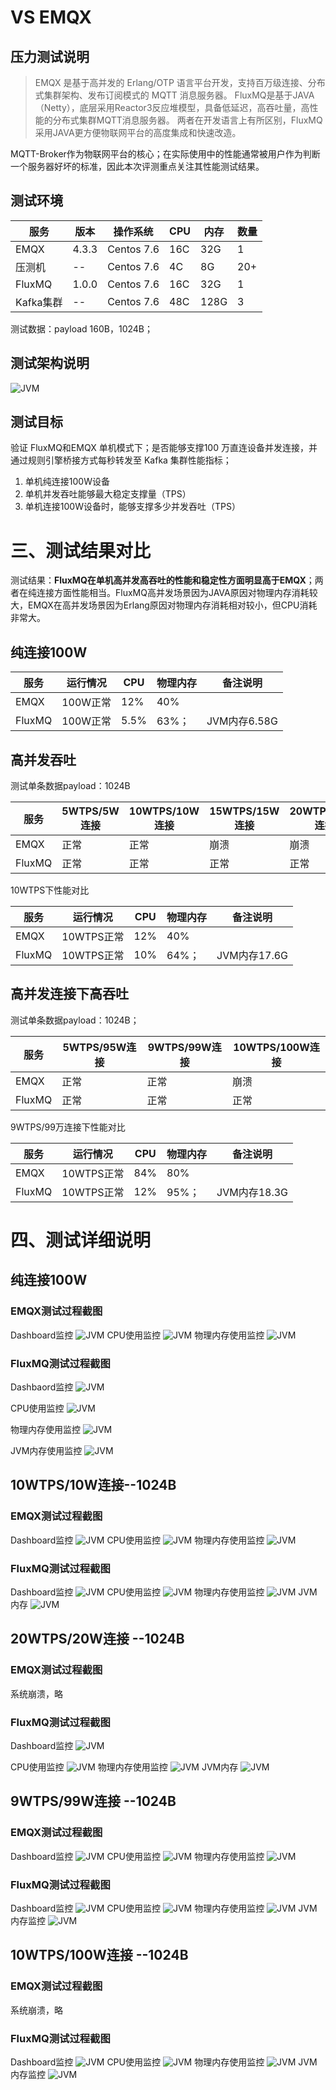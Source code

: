 # VS EMQX

## 压力测试说明
> EMQX 是基于高并发的 Erlang/OTP 语言平台开发，支持百万级连接、分布式集群架构、发布订阅模式的 MQTT 消息服务器。
FluxMQ是基于JAVA（Netty），底层采用Reactor3反应堆模型，具备低延迟，高吞吐量，高性能的分布式集群MQTT消息服务器。
两者在开发语言上有所区别，FluxMQ采用JAVA更方便物联网平台的高度集成和快速改造。

MQTT-Broker作为物联网平台的核心；在实际使用中的性能通常被用户作为判断一个服务器好坏的标准，因此本次评测重点关注其性能测试结果。
## 测试环境
| 服务 | 版本 | 操作系统 | CPU | 内存 | 数量 |
| --- | --- | --- | --- | --- | --- |
| EMQX | 4.3.3 | Centos 7.6 | 16C | 32G | 1 |
| 压测机 | -- | Centos 7.6 | 4C | 8G | 20+ |
| FluxMQ | 1.0.0 | Centos 7.6 | 16C | 32G | 1 |
| Kafka集群 | -- | Centos 7.6 | 48C | 128G | 3 |

测试数据：payload 160B，1024B；
## 测试架构说明
![JVM](@site/static/images/vs/img.png)

## 测试目标
验证 FluxMQ和EMQX 单机模式下；是否能够支撑100 万直连设备并发连接，并通过规则引擎桥接方式每秒转发至 Kafka 集群性能指标；

1. 单机纯连接100W设备
2. 单机并发吞吐能够最大稳定支撑量（TPS）
3. 单机连接100W设备时，能够支撑多少并发吞吐（TPS）
# 三、测试结果对比

测试结果：**FluxMQ在单机高并发高吞吐的性能和稳定性方面明显高于EMQX**；两者在纯连接方面性能相当。FluxMQ高并发场景因为JAVA原因对物理内存消耗较大，EMQX在高并发场景因为Erlang原因对物理内存消耗相对较小，但CPU消耗非常大。
## 纯连接100W
| 服务 | 运行情况 | CPU | 物理内存 | 备注说明 |
| --- | --- | --- | --- | --- |
| EMQX | 100W正常 | 12% | 40% |  |
| FluxMQ | 100W正常 | 5.5% | 63%； | JVM内存6.58G |

## 高并发吞吐
测试单条数据payload：1024B

| 服务 | 5WTPS/5W连接 | 10WTPS/10W连接 | 15WTPS/15W连接 | 20WTPS/20W连接 |
| --- | --- | --- | --- | --- |
| EMQX | 正常 | 正常 | 崩溃 | 崩溃 |
| FluxMQ | 正常 | 正常 | 正常 | 正常 |

10WTPS下性能对比

| 服务 | 运行情况 | CPU | 物理内存 | 备注说明 |
| --- | --- | --- | --- | --- |
| EMQX | 10WTPS正常 | 12% | 40% |  |
| FluxMQ | 10WTPS正常 | 10% | 64%； | JVM内存17.6G |

## 高并发连接下高吞吐
测试单条数据payload：1024B；

| 服务 | 5WTPS/95W连接 | 9WTPS/99W连接 | 10WTPS/100W连接 |
| --- | --- | --- | --- |
| EMQX | 正常 | 正常 | 崩溃 |
| FluxMQ | 正常 | 正常 | 正常 |

9WTPS/99万连接下性能对比

| 服务 | 运行情况 | CPU | 物理内存 | 备注说明 |
| --- | --- | --- | --- | --- |
| EMQX | 10WTPS正常 | 84% | 80% |  |
| FluxMQ | 10WTPS正常 | 12% | 95%； | JVM内存18.3G |

# 四、测试详细说明
## 纯连接100W
### EMQX测试过程截图
Dashboard监控
![JVM](@site/static/images/vs/img_1.png)
CPU使用监控
![JVM](@site/static/images/vs/img_2.png)
物理内存使用监控
![JVM](@site/static/images/vs/img_3.png)

### FluxMQ测试过程截图
Dashbaord监控
![JVM](@site/static/images/vs/img_4.png)

CPU使用监控
![JVM](@site/static/images/vs/img_5.png)

物理内存使用监控
![JVM](@site/static/images/vs/img_6.png)

JVM内存使用监控
![JVM](@site/static/images/vs/img_7.png)

## 10WTPS/10W连接--1024B
### EMQX测试过程截图

Dashboard监控
![JVM](@site/static/images/vs/img_8.png)
CPU使用监控
![JVM](@site/static/images/vs/img_9.png)
物理内存使用监控
![JVM](@site/static/images/vs/img_10.png)

### FluxMQ测试过程截图
Dashboard监控
![JVM](@site/static/images/vs/img_11.png)
CPU使用监控
![JVM](@site/static/images/vs/img_12.png)
物理内存使用监控
![JVM](@site/static/images/vs/img_13.png)
JVM内存
![JVM](@site/static/images/vs/img_14.png)

## 20WTPS/20W连接 --1024B
### EMQX测试过程截图
系统崩溃，略
### FluxMQ测试过程截图

Dashboard监控
![JVM](@site/static/images/vs/img_15.png)

CPU使用监控
![JVM](@site/static/images/vs/img_16.png)
物理内存使用监控
![JVM](@site/static/images/vs/img_17.png)
JVM内存
![JVM](@site/static/images/vs/img_18.png)

## 9WTPS/99W连接 --1024B
### EMQX测试过程截图
Dashboard监控
![JVM](@site/static/images/vs/img_19.png)
CPU使用监控
![JVM](@site/static/images/vs/img_20.png)
物理内存使用监控
![JVM](@site/static/images/vs/img_21.png)

### FluxMQ测试过程截图
Dashboard监控
![JVM](@site/static/images/vs/img_22.png)
CPU使用监控
![JVM](@site/static/images/vs/img_23.png)
物理内存使用监控
![JVM](@site/static/images/vs/img_24.png)
JVM内存监控
![JVM](@site/static/images/vs/img_25.png)

## 10WTPS/100W连接 --1024B
### EMQX测试过程截图
系统崩溃，略
### FluxMQ测试过程截图
Dashboard监控
![JVM](@site/static/images/vs/img_26.png)
CPU使用监控
![JVM](@site/static/images/vs/img_27.png)
物理内存使用监控
![JVM](@site/static/images/vs/img_28.png)
JVM内存监控
![JVM](@site/static/images/vs/img_29.png)
